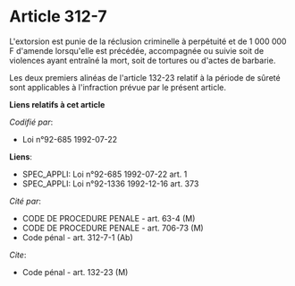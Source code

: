 # Article 312-7

L'extorsion est punie de la réclusion criminelle à perpétuité et de 1 000 000 F d'amende lorsqu'elle est précédée,
accompagnée ou suivie soit de violences ayant entraîné la mort, soit de tortures ou d'actes de barbarie.

Les deux premiers alinéas de l'article 132-23 relatif à la période de sûreté sont applicables à l'infraction prévue par le
présent article.

**Liens relatifs à cet article**

_Codifié par_:

  - Loi n°92-685 1992-07-22

**Liens**:

  - SPEC_APPLI: Loi n°92-685 1992-07-22 art. 1
  - SPEC_APPLI: Loi n°92-1336 1992-12-16 art. 373

_Cité par_:

  - CODE DE PROCEDURE PENALE - art. 63-4 (M)
  - CODE DE PROCEDURE PENALE - art. 706-73 (M)
  - Code pénal - art. 312-7-1 (Ab)

_Cite_:

  - Code pénal - art. 132-23 (M)
